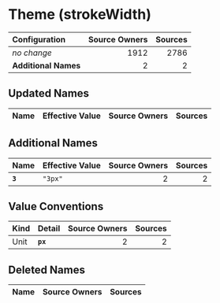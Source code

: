 # Theme (strokeWidth)

| Configuration | Source Owners | Sources |
| :------------ | ------------: | ------: |
| *no change* | 1912 | 2786 |
| **Additional Names** | 2 | 2 |

## Updated Names

| Name | Effective Value | Source Owners | Sources |
| :--- | :-------------- | ------------: | ------: |

## Additional Names

| Name | Effective Value | Source Owners | Sources |
| :--- | :-------------- | ------------: | ------: |
| **`3`** | `"3px"` | 2 | 2 |

## Value Conventions

| Kind | Detail | Source Owners | Sources |
| :--- | :----- | ------------: | ------: |
| Unit | **`px`** | 2 | 2 |

## Deleted Names

| Name | Source Owners | Sources |
| :--- | ------------: | ------: |

